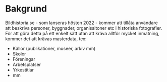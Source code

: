 # Bakgrund
Bildhistoria.se - som lanseras hösten 2022 - kommer att tillåta användare att beskriva personer, byggnader, organisaitoner etc i historiska fotografier. För att göra detta på ett enkelt sätt utan att kräva alltför mycket inmatning, kommer det att krävas masterdata, tex: 
* Källor (publikationer, museer, arkiv mm)
* Skolor
* Föreningar
* Arbetsplatser
* Yrkestitlar
* mm



